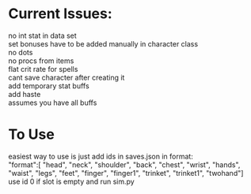 # Current Issues:
no int stat in data set \
set bonuses have to be added manually in character class\
no dots\
no procs from items\
flat crit rate for spells\
cant save character after creating it\
add temporary stat buffs\
add haste\
assumes you have all buffs

# To Use
easiest way to use is just add ids in saves.json in format:\
"format":[
    "head", "neck", "shoulder", "back", "chest", "wrist", "hands", "waist", "legs", "feet", "finger", "finger1", "trinket", "trinket1", "twohand"]\
use id 0 if slot is empty and run sim.py 